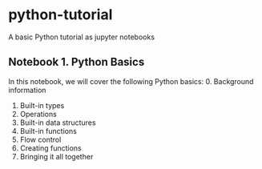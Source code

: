 # python-tutorial
A basic Python tutorial as jupyter notebooks


## Notebook 1. Python Basics
In this notebook, we will cover the following Python basics:
0. Background information
1. Built-in types
2. Operations
3. Built-in data structures
4. Built-in functions
5. Flow control
6. Creating functions
7. Bringing it all together
